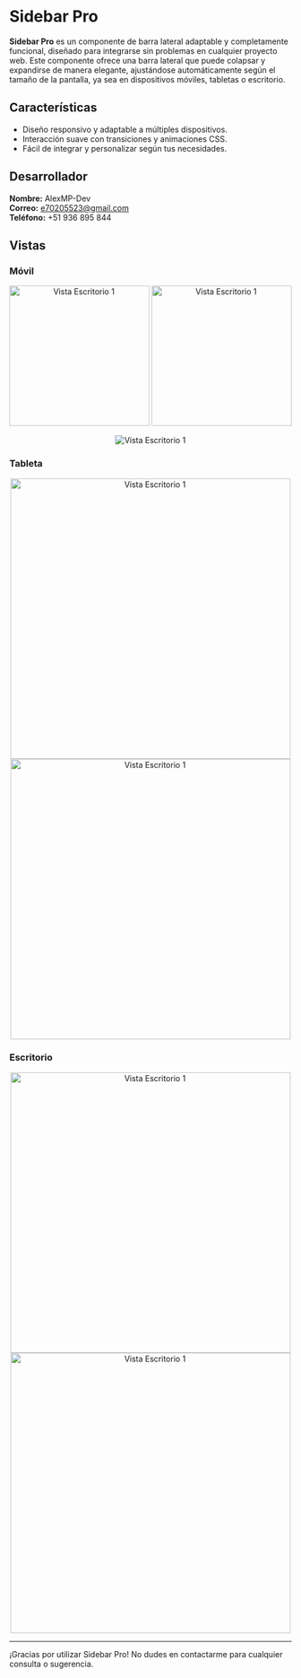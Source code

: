 # Sidebar Pro

**Sidebar Pro** es un componente de barra lateral adaptable y completamente funcional, diseñado para integrarse sin problemas en cualquier proyecto web. Este componente ofrece una barra lateral que puede colapsar y expandirse de manera elegante, ajustándose automáticamente según el tamaño de la pantalla, ya sea en dispositivos móviles, tabletas o escritorio.

## Características

- Diseño responsivo y adaptable a múltiples dispositivos.
- Interacción suave con transiciones y animaciones CSS.
- Fácil de integrar y personalizar según tus necesidades.

## Desarrollador

**Nombre:** AlexMP-Dev  
**Correo:** e70205523@gmail.com  
**Teléfono:** +51 936 895 844

## Vistas

### Móvil

<p align="center">
  <img src="https://github.com/user-attachments/assets/9fae8564-8f06-49db-b245-670d39e94e7f" alt="Vista Escritorio 1" width="250"/>
  <img src="https://github.com/user-attachments/assets/16327b82-6293-41d7-8bc6-9ba134ffb080" alt="Vista Escritorio 1" width="250"/>
</p>
<p align="center">
  <img src="https://github.com/user-attachments/assets/7fbb3626-d571-45b8-8ab5-f731533383fd" alt="Vista Escritorio 1"/>
</p>

### Tableta

<p align="center">
  <img src="https://github.com/user-attachments/assets/ca362efc-e533-4fcd-b0c8-6485cb810e5a" alt="Vista Escritorio 1" width="500"/>
  <img src="https://github.com/user-attachments/assets/c5e205c4-ab2b-42c4-b438-a08b1233790c" alt="Vista Escritorio 1" width="500"/>
</p>

### Escritorio

<p align="center">
  <img src="https://github.com/user-attachments/assets/92eab557-32bd-4586-a53e-a665c54ece98" alt="Vista Escritorio 1" width="500"/>
  <img src="https://github.com/user-attachments/assets/97feabbf-25ad-464f-b1bd-aee4a9586f04" alt="Vista Escritorio 1" width="500"/>
</p>

---

¡Gracias por utilizar Sidebar Pro! No dudes en contactarme para cualquier consulta o sugerencia.


